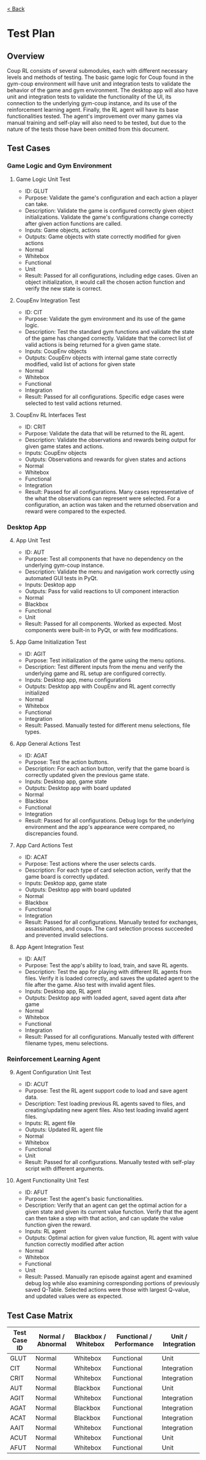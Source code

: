 [< Back](../README.md)

# Test Plan

## Overview
Coup RL consists of several submodules, each with different necessary levels and methods of testing. The basic game logic for Coup found in the gym-coup environment will have unit and integration tests to validate the behavior of the game and gym environment. The desktop app will also have unit and integration tests to validate the functionality of the UI, its connection to the underlying gym-coup instance, and its use of the reinforcement learning agent. Finally, the RL agent will have its base functionalities tested. The agent's improvement over many games via manual training and self-play will also need to be tested, but due to the nature of the tests those have been omitted from this document.

## Test Cases
### Game Logic and Gym Environment
1. Game Logic Unit Test
    - ID: GLUT
    - Purpose: Validate the game's configuration and each action a player can take.
    - Description: Validate the game is configured correctly given object initializations. Validate the game's configurations change correctly after given action functions are called.
    - Inputs: Game objects, actions
    - Outputs: Game objects with state correctly modified for given actions
    - Normal
    - Whitebox
    - Functional
    - Unit
    - Result: Passed for all configurations, including edge cases. Given an object initialization, it would call the chosen action function and verify the new state is correct.

2. CoupEnv Integration Test
    - ID: CIT
    - Purpose: Validate the gym environment and its use of the game logic.
    - Description: Test the standard gym functions and validate the state of the game has changed correctly. Validate that the correct list of valid actions is being returned for a given game state.
    - Inputs: CoupEnv objects
    - Outputs: CoupEnv objects with internal game state correctly modified, valid list of actions for given state
    - Normal
    - Whitebox
    - Functional
    - Integration
    - Result: Passed for all configurations. Specific edge cases were selected to test valid actions returned.

3. CoupEnv RL Interfaces Test
    - ID: CRIT
    - Purpose: Validate the data that will be returned to the RL agent.
    - Description: Validate the observations and rewards being output for given game states and actions.
    - Inputs: CoupEnv objects
    - Outputs: Observations and rewards for given states and actions
    - Normal
    - Whitebox
    - Functional
    - Integration
    - Result: Passed for all configurations. Many cases representative of the what the observations can represent were selected. For a configuration, an action was taken and the returned observation and reward were compared to the expected.

### Desktop App
4. App Unit Test
    - ID: AUT
    - Purpose: Test all components that have no dependency on the underlying gym-coup instance.
    - Description: Validate the menu and navigation work correctly using automated GUI tests in PyQt.
    - Inputs: Desktop app
    - Outputs: Pass for valid reactions to UI component interaction
    - Normal
    - Blackbox
    - Functional
    - Unit
    - Result: Passed for all components. Worked as expected. Most components were built-in to PyQt, or with few modifications.

5. App Game Initialization Test
    - ID: AGIT
    - Purpose: Test initialization of the game using the menu options.
    - Description: Test different inputs from the menu and verify the underlying game and RL setup are configured correctly.
    - Inputs: Desktop app, menu configurations
    - Outputs: Desktop app with CoupEnv and RL agent correctly initialized
    - Normal
    - Whitebox
    - Functional
    - Integration
    - Result: Passed. Manually tested for different menu selections, file types.

6. App General Actions Test
    - ID: AGAT
    - Purpose: Test the action buttons.
    - Description: For each action button, verify that the game board is correctly updated given the previous game state.
    - Inputs: Desktop app, game state
    - Outputs: Desktop app with board updated
    - Normal
    - Blackbox
    - Functional
    - Integration
    - Result: Passed for all configurations. Debug logs for the underlying environment and the app's appearance were compared, no discrepancies found.

7. App Card Actions Test
    - ID: ACAT
    - Purpose: Test actions where the user selects cards.
    - Description: For each type of card selection action, verify that the game board is correctly updated.
    - Inputs: Desktop app, game state
    - Outputs: Desktop app with board updated
    - Normal
    - Blackbox
    - Functional
    - Integration
    - Result: Passed for all configurations. Manually tested for exchanges, assassinations, and coups. The card selection process succeeded and prevented invalid selections.

8. App Agent Integration Test
    - ID: AAIT
    - Purpose: Test the app's ability to load, train, and save RL agents.
    - Description: Test the app for playing with different RL agents from files. Verify it is loaded correctly, and saves the updated agent to the file after the game. Also test with invalid agent files.
    - Inputs: Desktop app, RL agent
    - Outputs: Desktop app with loaded agent, saved agent data after game
    - Normal
    - Whitebox
    - Functional
    - Integration
    - Result: Passed for all configurations. Manually tested with different filename types, menu selections.

### Reinforcement Learning Agent
9. Agent Configuration Unit Test
    - ID: ACUT
    - Purpose: Test the RL agent support code to load and save agent data.
    - Description: Test loading previous RL agents saved to files, and creating/updating new agent files. Also test loading invalid agent files.
    - Inputs: RL agent file
    - Outputs: Updated RL agent file
    - Normal
    - Whitebox
    - Functional
    - Unit
    - Result: Passed for all configurations. Manually tested with self-play script with different arguments.

10. Agent Functionality Unit Test
    - ID: AFUT
    - Purpose: Test the agent's basic functionalities.
    - Description: Verify that an agent can get the optimal action for a given state and given its current value function. Verify that the agent can then take a step with that action, and can update the value function given the reward.
    - Inputs: RL agent
    - Outputs: Optimal action for given value function, RL agent with value function correctly modified after action
    - Normal
    - Whitebox
    - Functional
    - Unit
    - Result: Passed. Manually ran episode against agent and examined debug log while also examining corresponding portions of previously saved Q-Table. Selected actions were those with largest Q-value, and updated values were as expected.

## Test Case Matrix
| Test Case ID | Normal / Abnormal | Blackbox / Whitebox | Functional / Performance | Unit / Integration |
|-|-|-|-|-|
| GLUT | Normal | Whitebox | Functional | Unit |
| CIT | Normal | Whitebox | Functional | Integration |
| CRIT | Normal | Whitebox | Functional | Integration |
| AUT | Normal | Blackbox | Functional | Unit |
| AGIT | Normal | Whitebox | Functional | Integration |
| AGAT | Normal | Blackbox | Functional | Integration |
| ACAT | Normal | Blackbox | Functional | Integration |
| AAIT | Normal | Whitebox | Functional | Integration |
| ACUT | Normal | Whitebox | Functional | Unit |
| AFUT | Normal | Whitebox | Functional | Unit |
